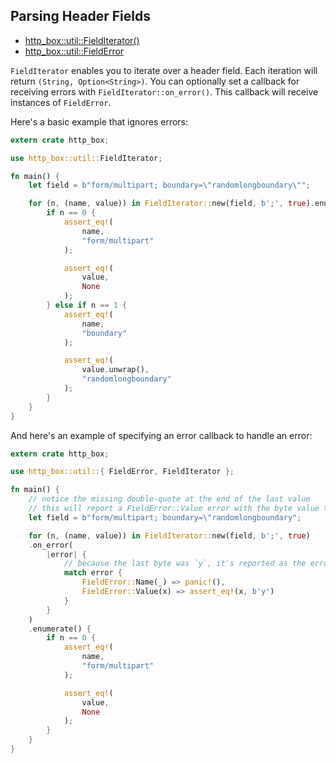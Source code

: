 ## Parsing Header Fields

- [http_box::util::FieldIterator()](https://docs.rs/http-box/0.1.4/http_box/util/struct.FieldIterator.html)
- [http_box::util::FieldError](https://docs.rs/http-box/0.1.4/http_box/util/enum.FieldError.html)

`FieldIterator` enables you to iterate over a header field. Each iteration will return
`(String, Option<String>)`. You can optionally set a callback for receiving errors with
`FieldIterator::on_error()`. This callback will receive instances of `FieldError`.

Here's a basic example that ignores errors:

```rust
extern crate http_box;

use http_box::util::FieldIterator;

fn main() {
    let field = b"form/multipart; boundary=\"randomlongboundary\"";

    for (n, (name, value)) in FieldIterator::new(field, b';', true).enumerate() {
        if n == 0 {
            assert_eq!(
                name,
                "form/multipart"
            );

            assert_eq!(
                value,
                None
            );
        } else if n == 1 {
            assert_eq!(
                name,
                "boundary"
            );

            assert_eq!(
                value.unwrap(),
                "randomlongboundary"
            );
        }
    }
}
```

And here's an example of specifying an error callback to handle an error:

```rust
extern crate http_box;

use http_box::util::{ FieldError, FieldIterator };

fn main() {
    // notice the missing double-quote at the end of the last value
    // this will report a FieldError::Value error with the byte value that triggered the error
    let field = b"form/multipart; boundary=\"randomlongboundary";

    for (n, (name, value)) in FieldIterator::new(field, b';', true)
    .on_error(
        |error| {
            // because the last byte was `y`, it's reported as the error byte
            match error {
                FieldError::Name(_) => panic!(),
                FieldError::Value(x) => assert_eq!(x, b'y')
            }
        }
    )
    .enumerate() {
        if n == 0 {
            assert_eq!(
                name,
                "form/multipart"
            );

            assert_eq!(
                value,
                None
            );
        }
    }
}
```
